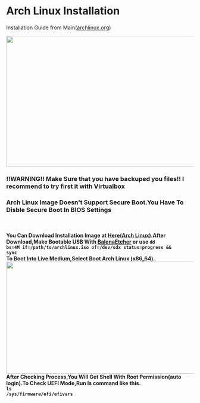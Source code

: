 <h1>Arch Linux Installation</h1>
<p>Installation Guide from Main(<a href="https://wiki.archlinux.org/index.php/installation_guide">archlinux.org</a>)</p>

<img src="https://user-images.githubusercontent.com/66734606/111668311-06501f80-8844-11eb-9641-dc28371070ca.png" width="700px" height="350px">

<b><h3>!!WARNING!! Make Sure that you have backuped you files!! I recommend to try first it with Virtualbox</h3><b>
<b><h3>Arch Linux Image Doesn't Support Secure Boot.You Have To Disble Secure Boot In BIOS Settings</h3></b>
<br><br>
You Can Download Installation Image at <a href="https://archlinux.org/download/">Here</a>(<a href="https://archlinux.org/download/">Arch Linux</a>).After Download,Make Bootable USB With <a href="https://www.balena.io/etcher/">BalenaEtcher</a> or use <code>dd bs=4M if=/path/to/archlinux.iso of=/dev/sdx status=progress && sync</code>
<br>
To Boot Into Live Medium,Select Boot Arch Linux (x86_64).<br>
<img src="https://user-images.githubusercontent.com/66734606/111672488-66e15b80-8848-11eb-9d46-0b2af5a7a58f.jpg" width="600px" height="300px">
<br>
After Checking Process,You Will Get Shell With Root Permission(auto login).To Check UEFI Mode,Run ls command like this.<br>
<code>ls /sys/firmware/efi/efivars</code><br>
